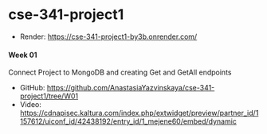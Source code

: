 # cse-341-project1

* Render: https://cse-341-project1-by3b.onrender.com/

#### Week 01
Connect Project to MongoDB and creating Get and GetAll endpoints
* GitHub: https://github.com/AnastasiaYazvinskaya/cse-341-project1/tree/W01
* Video: https://cdnapisec.kaltura.com/index.php/extwidget/preview/partner_id/1157612/uiconf_id/42438192/entry_id/1_mejene60/embed/dynamic
